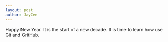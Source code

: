 ```yaml
---
layout: post
author: JayCee
---
```

Happy New Year. It is the start of a new decade. It is time to learn how use Git and GritHub.
